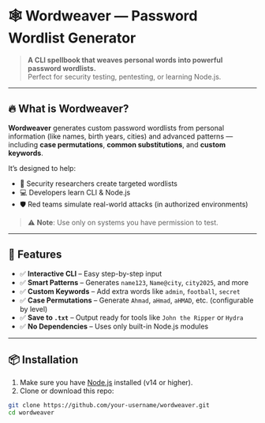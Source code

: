 # 🕸️ Wordweaver — Password Wordlist Generator

> **A CLI spellbook that weaves personal words into powerful password wordlists.**  
> Perfect for security testing, pentesting, or learning Node.js.



---

## 🔥 What is Wordweaver?

**Wordweaver** generates custom password wordlists from personal information (like names, birth years, cities) and advanced patterns — including **case permutations**, **common substitutions**, and **custom keywords**.

It’s designed to help:
- 🔐 Security researchers create targeted wordlists
- 💻 Developers learn CLI & Node.js
- 🛡️ Red teams simulate real-world attacks (in authorized environments)

> ⚠️ **Note**: Use only on systems you have permission to test.

---

## 🚀 Features

- ✅ **Interactive CLI** – Easy step-by-step input
- ✅ **Smart Patterns** – Generates `name123`, `Name@city`, `city2025`, and more
- ✅ **Custom Keywords** – Add extra words like `admin`, `football`, `secret`
- ✅ **Case Permutations** – Generate `Ahmad`, `aHmad`, `aHMAD`, etc. (configurable by level)
- ✅ **Save to `.txt`** – Output ready for tools like `John the Ripper` or `Hydra`
- ✅ **No Dependencies** – Uses only built-in Node.js modules

---

## 📦 Installation

1. Make sure you have [Node.js](https://nodejs.org/) installed (v14 or higher).
2. Clone or download this repo:

```bash
git clone https://github.com/your-username/wordweaver.git
cd wordweaver
